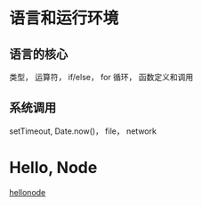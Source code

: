 # 语言和运行环境

## 语言的核心

类型， 运算符， if/else， for 循环， 函数定义和调用

## 系统调用

setTimeout, Date.now()， file， network

# Hello, Node

[hellonode](./code/1-hellonode.js)
